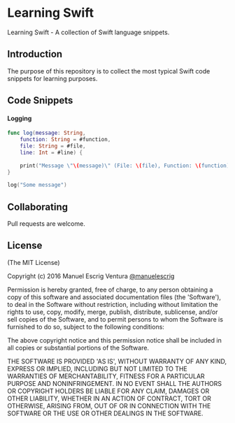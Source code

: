 # Learning Swift
Learning Swift - A collection of Swift language snippets.

## Introduction
The purpose of this repository is to collect the most typical Swift code snippets for learning purposes.

## Code Snippets

#### Logging

```swift
func log(message: String,
    function: String = #function,
    file: String = #file,
    line: Int = #line) {
        
    print("Message \"\(message)\" (File: \(file), Function: \(function), Line: \(line))")
}
    
log("Some message")
```
## Collaborating
Pull requests are welcome.

## License

(The MIT License)

Copyright (c) 2016 Manuel Escrig Ventura [@manuelescrig](https://www.twitter.com/manuelescrig)

Permission is hereby granted, free of charge, to any person obtaining a copy of this software and associated documentation files (the 'Software'), to deal in the Software without restriction, including without limitation the rights to use, copy, modify, merge, publish, distribute, sublicense, and/or sell copies of the Software, and to permit persons to whom the Software is furnished to do so, subject to the following conditions:

The above copyright notice and this permission notice shall be included in all copies or substantial portions of the Software.

THE SOFTWARE IS PROVIDED 'AS IS', WITHOUT WARRANTY OF ANY KIND, EXPRESS OR IMPLIED, INCLUDING BUT NOT LIMITED TO THE WARRANTIES OF MERCHANTABILITY, FITNESS FOR A PARTICULAR PURPOSE AND NONINFRINGEMENT. IN NO EVENT SHALL THE AUTHORS OR COPYRIGHT HOLDERS BE LIABLE FOR ANY CLAIM, DAMAGES OR OTHER LIABILITY, WHETHER IN AN ACTION OF CONTRACT, TORT OR OTHERWISE, ARISING FROM, OUT OF OR IN CONNECTION WITH THE SOFTWARE OR THE USE OR OTHER DEALINGS IN THE SOFTWARE.
